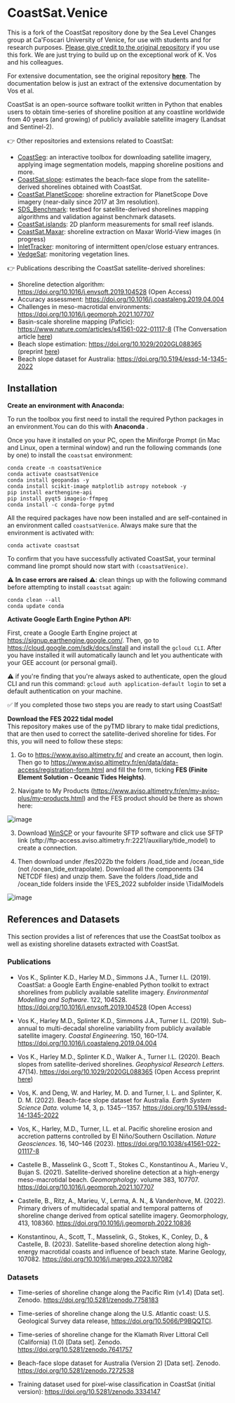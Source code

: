 # CoastSat.Venice

This is a fork of the CoastSat repository done by the Sea Level Changes group at Ca'Foscari University of Venice, for use with students and for research purposes. <ins>Please give credit to the original repository</ins> if you use this fork. We are just trying to build up on the exceptional work of K. Vos and his colleagues.

For extensive documentation, see the original repository [**here**](https://github.com/kvos/CoastSat.git). The documentation below is just an extract of the extensive documentation by Vos et al.

CoastSat is an open-source software toolkit written in Python that enables users to obtain time-series of shoreline position at any coastline worldwide from 40 years (and growing) of publicly available satellite imagery (Landsat and Sentinel-2).

 :point_right: Other repositories and extensions related to CoastSat: 

- [CoastSeg](https://github.com/dbuscombe-usgs/CoastSeg): an interactive toolbox for downloading satellite imagery, applying image segmentation models, mapping shoreline positions and more.
- [CoastSat.slope](https://github.com/kvos/CoastSat.slope): estimates the beach-face slope from the satellite-derived shorelines obtained with CoastSat.
- [CoastSat.PlanetScope](https://github.com/ydoherty/CoastSat.PlanetScope): shoreline extraction for PlanetScope Dove imagery (near-daily since 2017 at 3m resolution).
- [SDS_Benchmark](https://github.com/SatelliteShorelines/SDS_Benchmark): testbed for satellite-derived shorelines mapping algorithms and validation against benchmark datasets.
- [CoastSat.islands](https://github.com/mcuttler/CoastSat.islands): 2D planform measurements for small reef islands.
- [CoastSat.Maxar](https://github.com/kvos/CoastSat.Maxar): shoreline extraction on Maxar World-View images (in progress)
- [InletTracker](https://github.com/VHeimhuber/InletTracker): monitoring of intermittent open/close estuary entrances.
- [VedgeSat](https://github.com/fmemuir/COASTGUARD/tree/master): monitoring vegetation lines.

 :point_right: Publications describing the CoastSat satellite-derived shorelines:

- Shoreline detection algorithm: https://doi.org/10.1016/j.envsoft.2019.104528 (Open Access)
- Accuracy assessment: https://doi.org/10.1016/j.coastaleng.2019.04.004
- Challenges in meso-macrotidal environments: https://doi.org/10.1016/j.geomorph.2021.107707
- Basin-scale shoreline mapping (Paficic): https://www.nature.com/articles/s41561-022-01117-8 (The Conversation article [here](https://theconversation.com/millions-of-satellite-images-reveal-how-beaches-around-the-pacific-vanish-or-replenish-in-el-nino-and-la-nina-years-198505))
- Beach slope estimation: https://doi.org/10.1029/2020GL088365 (preprint [here](https://www.essoar.org/doi/10.1002/essoar.10502903.2))
- Beach slope dataset for Australia: https://doi.org/10.5194/essd-14-1345-2022
</details>

## Installation

<summary><strong> Create an environment with Anaconda:</strong></summary>

To run the toolbox you first need to install the required Python packages in an environment.You can do this with **Anaconda** . 

Once you have it installed on your PC, open the Miniforge Prompt (in Mac and Linux, open a terminal window) and run the following commands (one by one) to install the `coastsat` environment:

```
conda create -n coastsatVenice
conda activate coastsatVenice
conda install geopandas -y
conda install scikit-image matplotlib astropy notebook -y
pip install earthengine-api
pip install pyqt5 imageio-ffmpeg
conda install -c conda-forge pytmd
```

All the required packages have now been installed and are self-contained in an environment called `coastsatVenice`. Always make sure that the environment is activated with:

```
conda activate coastsat
```

To confirm that you have successfully activated CoastSat, your terminal command line prompt should now start with `(coastsatVenice)`.

:warning: **In case errors are raised** :warning:: clean things up with the following command before attempting to install `coastsat` again:
```
conda clean --all
conda update conda
```

<summary><strong>Activate Google Earth Engine Python API:</strong></summary>

First, create a Google Earth Engine project at https://signup.earthengine.google.com/. 
Then, go to https://cloud.google.com/sdk/docs/install and install the `gcloud CLI`. After you have installed it will automatically launch and let you authenticate with your GEE account (or personal gmail).

:warning: if you're finding that you're always asked to authenticate, open the gloud CLI and run this command: `gcloud auth application-default login` to set a default authentication on your machine.
</details>

:white_check_mark: If you completed those two steps you are ready to start using CoastSat!

<summary><strong>Download the FES 2022 tidal model</strong></summary>
This repository makes use of the pyTMD library to make tidal predictions, that are then used to correct the satellite-derived shoreline for tides. For this, you will need to follow these steps:

1. Go to https://www.aviso.altimetry.fr/ and create an account, then login. Then go to https://www.aviso.altimetry.fr/en/data/data-access/registration-form.html and fill the form, ticking **FES (Finite Element Solution - Oceanic Tides Heights)**.

2. Navigate to My Products (https://www.aviso.altimetry.fr/en/my-aviso-plus/my-products.html) and the FES product should be there as shown here:
 
![image](https://github.com/user-attachments/assets/88ffd3ea-ee91-4faa-96e2-fe8982290843)

3. Download [WinSCP](https://winscp.net/eng/download.php) or your favourite SFTP software and click use SFTP link (sftp://ftp-access.aviso.altimetry.fr:2221/auxiliary/tide_model) to create a connection.

4. Then download under /fes2022b the folders /load_tide and /ocean_tide (not /ocean_tide_extrapolate). Download all the components (34 NETCDF files) and unzip them. Save the folders /load_tide and /ocean_tide folders inside the \FES_2022 subfolder inside \TidalModels
   
![image](https://github.com/user-attachments/assets/39c00bf6-2949-4321-83ed-03b11a39c0b7)

## References and Datasets

This section provides a list of references that use the CoastSat toolbox as well as existing shoreline datasets extracted with CoastSat.

### Publications

- Vos K., Splinter K.D., Harley M.D., Simmons J.A., Turner I.L. (2019). CoastSat: a Google Earth Engine-enabled Python toolkit to extract shorelines from publicly available satellite imagery. *Environmental Modelling and Software*. 122, 104528. https://doi.org/10.1016/j.envsoft.2019.104528 (Open Access)

- Vos K., Harley M.D., Splinter K.D., Simmons J.A., Turner I.L. (2019). Sub-annual to multi-decadal shoreline variability from publicly available satellite imagery. *Coastal Engineering*. 150, 160–174. https://doi.org/10.1016/j.coastaleng.2019.04.004

- Vos K., Harley M.D., Splinter K.D., Walker A., Turner I.L. (2020). Beach slopes from satellite-derived shorelines. *Geophysical Research Letters*. 47(14). https://doi.org/10.1029/2020GL088365 (Open Access preprint [here](https://www.essoar.org/doi/10.1002/essoar.10502903.2))

- Vos, K. and Deng, W. and Harley, M. D. and Turner, I. L. and Splinter, K. D. M. (2022). Beach-face slope dataset for Australia. *Earth System Science Data*. volume 14, 3, p. 1345--1357. https://doi.org/10.5194/essd-14-1345-2022

- Vos, K., Harley, M.D., Turner, I.L. et al. Pacific shoreline erosion and accretion patterns controlled by El Niño/Southern Oscillation. *Nature Geosciences*. 16, 140–146 (2023). https://doi.org/10.1038/s41561-022-01117-8

- Castelle B., Masselink G., Scott T., Stokes C., Konstantinou A., Marieu V., Bujan S. (2021). Satellite-derived shoreline detection at a high-energy meso-macrotidal beach. *Geomorphology*. volume 383, 107707. https://doi.org/10.1016/j.geomorph.2021.107707

- Castelle, B., Ritz, A., Marieu, V., Lerma, A. N., & Vandenhove, M. (2022). Primary drivers of multidecadal spatial and temporal patterns of shoreline change derived from optical satellite imagery. Geomorphology, 413, 108360. https://doi.org/10.1016/j.geomorph.2022.10836

- Konstantinou, A., Scott, T., Masselink, G., Stokes, K., Conley, D., & Castelle, B. (2023). Satellite-based shoreline detection along high-energy macrotidal coasts and influence of beach state. Marine Geology, 107082. https://doi.org/10.1016/j.margeo.2023.107082

### Datasets

- Time-series of shoreline change along the Pacific Rim (v1.4) [Data set]. Zenodo. https://doi.org/10.5281/zenodo.7758183

- Time-series of shoreline change along the U.S. Atlantic coast: U.S. Geological Survey data release, https://doi.org/10.5066/P9BQQTCI.

- Time-series of shoreline change for the Klamath River Littoral Cell (California) (1.0) [Data set]. Zenodo. https://doi.org/10.5281/zenodo.7641757

- Beach-face slope dataset for Australia (Version 2) [Data set]. Zenodo. https://doi.org/10.5281/zenodo.7272538

- Training dataset used for pixel-wise classification in CoastSat (initial version): https://doi.org/10.5281/zenodo.3334147
